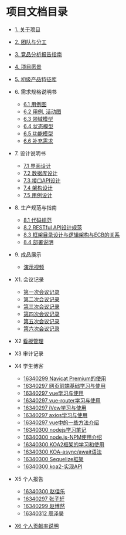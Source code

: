 # 项目文档目录
* [1. 关于项目](https://sysu16team.github.io/Document/markdown/01.html)
* [2. 团队与分工](https://sysu16team.github.io/Document/markdown/02.html)
* [3. 竞品分析报告指南](https://sysu16team.github.io/Document/markdown/03.html)
* [4. 项目愿景](https://sysu16team.github.io/Document/markdown/04.html)
* [5. 初级产品特征库](https://sysu16team.github.io/Document/markdown/05.html)
* 6\. 需求规格说明书
  * [6.1 用例图](https://sysu16team.github.io/Document/markdown/06.1.html) 
  * [6.2 用例, 活动图](https://sysu16team.github.io/Document/markdown/06.2.html) 
  * [6.3 领域模型](https://sysu16team.github.io/Document/markdown/06.3.html) 
  * [6.4 状态模型](https://sysu16team.github.io/Document/markdown/06.4.html) 
  * [6.5 功能模型](https://sysu16team.github.io/Document/markdown/06.5.html) 
  * [6.6 补充需求](https://sysu16team.github.io/Document/markdown/06.6.html) 
* 7\. 设计说明书
  * [7.1 界面设计](https://sysu16team.github.io/Document/markdown/07.1.html)
  * [7.2 数据库设计](https://sysu16team.github.io/Document/markdown/07.2.html)
  * [7.3 接口API设计](https://sysu16team.github.io/Document/markdown/07.3.html)
  * [7.4 架构设计](https://sysu16team.github.io/Document/markdown/07.4.html)
  * [7.5 用例设计](https://sysu16team.github.io/Document/markdown/07.5.html)
* 8\. 生产规范与指南
  * [8.1 代码规范](https://sysu16team.github.io/Document/markdown/08.1.html)
  * [8.2 RESTful API设计规范](https://sysu16team.github.io/Document/markdown/08.2.html)
  * [8.3 框架目录设计与逻辑架构与ECB的关系](https://sysu16team.github.io/Document/markdown/08.3.html)
  * [8.4 部署说明](https://sysu16team.github.io/Document/markdown/08.4.html)
* 9\. 成品展示
  * [演示视频](https://sysu16team.github.io/Document/video/video.mp4)
* X1. 会议记录
  * [第一次会议记录](https://sysu16team.github.io/Document/markdown/X1.1.html)
  * [第二次会议记录](https://sysu16team.github.io/Document/markdown/X1.2.html)
  * [第三次会议记录](https://sysu16team.github.io/Document/markdown/X1.3.html)
  * [第四次会议记录](https://sysu16team.github.io/Document/markdown/X1.4.html)
  * [第五次会议记录](https://sysu16team.github.io/Document/markdown/X1.5.html)
  * [第六次会议记录](https://sysu16team.github.io/Document/markdown/X1.6.html)
* X2 [看板管理](https://github.com/sysu16team/Document/projects?query=is%3Aclosed)
* X3 审计记录
* X4 学生博客
  * [16340299 Navicat Premium的使用](https://sysu16team.github.io/Document/markdown/X4-16340299.1.html)
  * [16340297 网页前端基础学习与使用](https://blog.csdn.net/zzx993539017/article/details/94360620)
  * [16340297 vue学习与使用](https://blog.csdn.net/zzx993539017/article/details/94348667)
  * [16340297 vue-router学习与使用](https://blog.csdn.net/zzx993539017/article/details/94353384)
  * [16340297 iVew学习与使用](https://blog.csdn.net/zzx993539017/article/details/94355084)
  * [16340297 axios学习与使用](https://blog.csdn.net/zzx993539017/article/details/94356504)
  * [16340297 vue中的一些方法介绍](https://blog.csdn.net/zzx993539017/article/details/94355968)
  * [16340300 nodejs学习笔记](https://blog.csdn.net/weixin_36324293/article/details/94350454)
  * [16340300 node.js-NPM使用介绍](https://blog.csdn.net/weixin_36324293/article/details/94352597)
  * [16340300 KOA2框架的学习和使用](https://blog.csdn.net/weixin_36324293/article/details/94357736)
  * [16340300 KOA-async/await语法](https://blog.csdn.net/weixin_36324293/article/details/94357763)
  * [16340300 Sequelize框架](https://blog.csdn.net/weixin_36324293/article/details/94357792)
  * [16340300 koa2-实现API](https://blog.csdn.net/weixin_36324293/article/details/94357812)

* X5 个人报告
  * [16340300 赵佳乐](https://sysu16team.github.io/Document/markdown/X5-16340300.html)
  * [16340297 张子轩](https://sysu16team.github.io/Document/markdown/X5-16340297.html)
  * [16340299 赵博然](https://sysu16team.github.io/Document/markdown/X5-16340299.html)
  * [16340312 周泽昊](https://sysu16team.github.io/Document/markdown/X5-16340312.html)
* [X6 个人贡献率说明](https://sysu16team.github.io/Document/markdown/X6.html)
